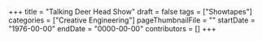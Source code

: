 +++
title = "Talking Deer Head Show"
draft = false
tags = ["Showtapes"]
categories = ["Creative Engineering"]
pageThumbnailFile = ""
startDate = "1976-00-00"
endDate = "0000-00-00"
contributors = []
+++
